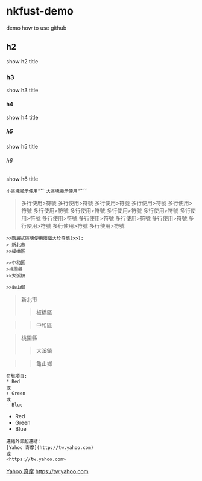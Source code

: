 # nkfust-demo
demo how to use github
## h2 ##
show h2 title
### h3 ###
show h3 title
#### h4 ####
show h4 title
##### h5 ######
show h5 title
###### h6 ######
show h6 title

`小區塊顯示使用"`"`
```大區塊顯示使用"```"```

>多行使用>符號
>多行使用>符號
>多行使用>符號
>多行使用>符號
>多行使用>符號
>多行使用>符號
>多行使用>符號
>多行使用>符號
>多行使用>符號
>多行使用>符號
>多行使用>符號
>多行使用>符號
>多行使用>符號
>多行使用>符號
>多行使用>符號
>多行使用>符號
>多行使用>符號

```
>>階層式區塊使用兩個大於符號(>>):
> 新北市
>>板橋區

>>中和區
>桃園縣
>>大溪鎮

>>龜山鄉
```
>新北市
>>板橋區

>>中和區

>桃園縣
>>大溪鎮

>>龜山鄉

```
符號項目:
* Red
或
+ Green
或
- Blue
```
* Red
* Green
* Blue

```
連結外部超連結：
[Yahoo 奇摩](http://tw.yahoo.com)
或
<https://tw.yahoo.com>
```
[Yahoo 奇摩](http://tw.yahoo.com)
<https://tw.yahoo.com>
